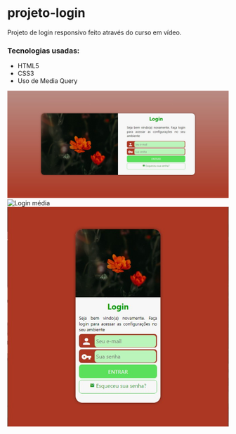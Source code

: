 # projeto-login

Projeto de login responsivo feito através do curso em vídeo.

### Tecnologias usadas:

- HTML5
- CSS3
- Uso de Media Query

![Login grande](imagens/login-grande.jpg)
![Login média](imagens/login-médio.jpg)
![Login pequena](imagens/login-pequeno.jpg)